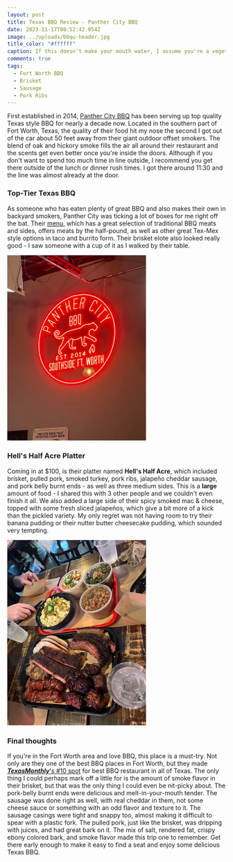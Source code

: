 ```yaml
---
layout: post
title: Texas BBQ Review - Panther City BBQ
date: 2023-11-17T00:52:42.054Z
image: ../uploads/bbqu-header.jpg
title_color: "#ffffff"
caption: If this doesn't make your mouth water, I assume you're a vegetarian.
comments: true
tags:
  - Fort Worth BBQ
  - Brisket
  - Sausage
  - Pork Ribs
---
```

First established in 2014, [Panther City BBQ](https://www.panthercitybbq.com) has been serving up top quality Texas style BBQ for nearly a decade now. Located in the southern part of Fort Worth, Texas, the quality of their food hit my nose the second I got out of the car about 50 feet away from their giant outdoor offset smokers. The blend of oak and hickory smoke fills the air all around their restaurant and the scents get even better once you're inside the doors. Although if you don't want to spend too much time in line outside, I recommend you get there outside of the lunch or dinner rush times. I got there around 11:30 and the line was almost already at the door.

### Top-Tier Texas BBQ

As someone who has eaten plenty of great BBQ and also makes their own in backyard smokers, Panther City was ticking a lot of boxes for me right off the bat. Their [menu](https://www.panthercitybbq.com/bbq-menu/), which has a great selection of traditional BBQ meats and sides, offers meats by the half-pound, as well as other great Tex-Mex style options in taco and burrito form. Their brisket elote also looked really good - I saw someone with a cup of it as I walked by their table.

![Red neon light sign inside Panther City BBQ](../uploads/panther-city-sign.webp "Red neon light sign inside Panther City BBQ")

### Hell's Half Acre Platter

Coming in at $100, is their platter named **Hell's Half Acre**, which included brisket, pulled pork, smoked turkey, pork ribs, jalapeño cheddar sausage, and pork belly burnt ends - as well as three medium sides. This is a **large** amount of food - I shared this with 3 other people and we couldn't even finish it all. We also added a large side of their spicy smoked mac & cheese, topped with some fresh sliced jalapeños, which give a bit more of a kick than the pickled variety. My only regret was not having room to try their banana pudding or their nutter butter cheesecake pudding, which sounded very tempting.

![Hell's Half Acre Platter at Panther City BBQ](../uploads/panther-city-meal.webp "Hell's Half Acre Platter at Panther City BBQ + Spicy Smoked Mac & Cheese")

### Final thoughts

If you're in the Fort Worth area and love BBQ, this place is a must-try. Not only are they one of the best BBQ places in Fort Worth, but they made [***TexasMonthly***'s #10 spot](https://www.texasmonthly.com/interactive/top-50-bbq-2021/#panther-city-bbq) for best BBQ restaurant in all of Texas. The only thing I could perhaps mark off a little for is the amount of smoke flavor in their brisket, but that was the only thing I could even be nit-picky about. The pork-belly burnt ends were delicious and melt-in-your-mouth tender. The sausage was done right as well, with real cheddar in them, not some cheese sauce or something with an odd flavor and texture to it. The sausage casings were tight and snappy too, almost making it difficult to spear with a plastic fork. The pulled pork, just like the brisket, was dripping with juices, and had great bark on it. The mix of salt, rendered fat, crispy ebony colored bark, and smoke flavor made this trip one to remember. Get there early enough to make it easy to find a seat and enjoy some delicious Texas BBQ.